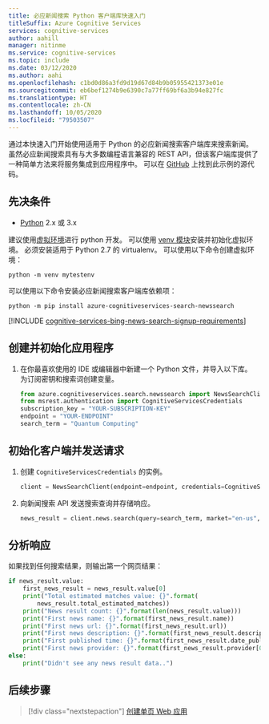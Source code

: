 ```yaml
---
title: 必应新闻搜索 Python 客户端库快速入门
titleSuffix: Azure Cognitive Services
services: cognitive-services
author: aahill
manager: nitinme
ms.service: cognitive-services
ms.topic: include
ms.date: 03/12/2020
ms.author: aahi
ms.openlocfilehash: c1bd0d86a3fd9d19d67d84b9b05955421373e01e
ms.sourcegitcommit: eb6bef1274b9e6390c7a77ff69bf6a3b94e827fc
ms.translationtype: HT
ms.contentlocale: zh-CN
ms.lasthandoff: 10/05/2020
ms.locfileid: "79503507"
---
```

通过本快速入门开始使用适用于 Python 的必应新闻搜索客户端库来搜索新闻。 虽然必应新闻搜索具有与大多数编程语言兼容的 REST API，但该客户端库提供了一种简单方法来将服务集成到应用程序中。 可以在 [GitHub](https://github.com/Azure-Samples/cognitive-services-python-sdk-samples/blob/master/samples/search/news_search_samples.py) 上找到此示例的源代码。

## <a name="prerequisites"></a>先决条件

* [Python](https://www.python.org/) 2.x 或 3.x

建议使用[虚拟环境](https://docs.python.org/3/tutorial/venv.html)进行 python 开发。 可以使用 [venv 模块](https://pypi.python.org/pypi/virtualenv)安装并初始化虚拟环境。 必须安装适用于 Python 2.7 的 virtualenv。 可以使用以下命令创建虚拟环境：

```console
python -m venv mytestenv
```

可以使用以下命令安装必应新闻搜索客户端库依赖项：
    
```console
python -m pip install azure-cognitiveservices-search-newssearch
```

[!INCLUDE [cognitive-services-bing-news-search-signup-requirements](~/includes/cognitive-services-bing-news-search-signup-requirements.md)]

## <a name="create-and-initialize-the-application"></a>创建并初始化应用程序

1. 在你最喜欢使用的 IDE 或编辑器中新建一个 Python 文件，并导入以下库。 为订阅密钥和搜索词创建变量。

    ```python
    from azure.cognitiveservices.search.newssearch import NewsSearchClient
    from msrest.authentication import CognitiveServicesCredentials
    subscription_key = "YOUR-SUBSCRIPTION-KEY"
    endpoint = "YOUR-ENDPOINT"
    search_term = "Quantum Computing"
    ```

## <a name="initialize-the-client-and-send-a-request"></a>初始化客户端并发送请求

1. 创建 `CognitiveServicesCredentials` 的实例。
    
    ```python
    client = NewsSearchClient(endpoint=endpoint, credentials=CognitiveServicesCredentials(subscription_key))
    ```

2. 向新闻搜索 API 发送搜索查询并存储响应。

    ```python
    news_result = client.news.search(query=search_term, market="en-us", count=10)
    ```

## <a name="parse-the-response"></a>分析响应

如果找到任何搜索结果，则输出第一个网页结果：

```python
if news_result.value:
    first_news_result = news_result.value[0]
    print("Total estimated matches value: {}".format(
        news_result.total_estimated_matches))
    print("News result count: {}".format(len(news_result.value)))
    print("First news name: {}".format(first_news_result.name))
    print("First news url: {}".format(first_news_result.url))
    print("First news description: {}".format(first_news_result.description))
    print("First published time: {}".format(first_news_result.date_published))
    print("First news provider: {}".format(first_news_result.provider[0].name))
else:
    print("Didn't see any news result data..")
```

## <a name="next-steps"></a>后续步骤

> [!div class="nextstepaction"]
> [创建单页 Web 应用](../../tutorial-bing-news-search-single-page-app.md)
